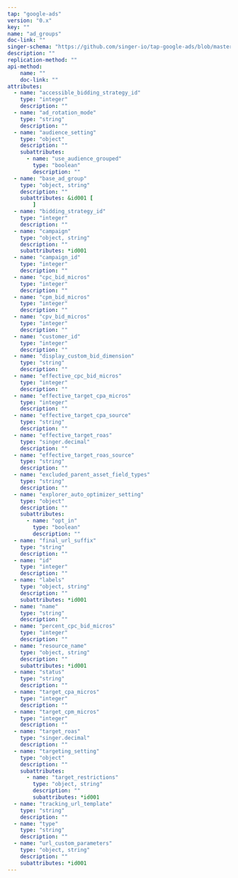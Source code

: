 ```yaml
---
tap: "google-ads"
version: "0.x"
key: ""
name: "ad_groups"
doc-link: ""
singer-schema: "https://github.com/singer-io/tap-google-ads/blob/master/tap_google_ads/schemas/ad_groups.json"
description: ""
replication-method: ""
api-method:
    name: ""
    doc-link: ""
attributes:
  - name: "accessible_bidding_strategy_id"
    type: "integer"
    description: ""
  - name: "ad_rotation_mode"
    type: "string"
    description: ""
  - name: "audience_setting"
    type: "object"
    description: ""
    subattributes:
      - name: "use_audience_grouped"
        type: "boolean"
        description: ""
  - name: "base_ad_group"
    type: "object, string"
    description: ""
    subattributes: &id001 [
        ]
  - name: "bidding_strategy_id"
    type: "integer"
    description: ""
  - name: "campaign"
    type: "object, string"
    description: ""
    subattributes: *id001
  - name: "campaign_id"
    type: "integer"
    description: ""
  - name: "cpc_bid_micros"
    type: "integer"
    description: ""
  - name: "cpm_bid_micros"
    type: "integer"
    description: ""
  - name: "cpv_bid_micros"
    type: "integer"
    description: ""
  - name: "customer_id"
    type: "integer"
    description: ""
  - name: "display_custom_bid_dimension"
    type: "string"
    description: ""
  - name: "effective_cpc_bid_micros"
    type: "integer"
    description: ""
  - name: "effective_target_cpa_micros"
    type: "integer"
    description: ""
  - name: "effective_target_cpa_source"
    type: "string"
    description: ""
  - name: "effective_target_roas"
    type: "singer.decimal"
    description: ""
  - name: "effective_target_roas_source"
    type: "string"
    description: ""
  - name: "excluded_parent_asset_field_types"
    type: "string"
    description: ""
  - name: "explorer_auto_optimizer_setting"
    type: "object"
    description: ""
    subattributes:
      - name: "opt_in"
        type: "boolean"
        description: ""
  - name: "final_url_suffix"
    type: "string"
    description: ""
  - name: "id"
    type: "integer"
    description: ""
  - name: "labels"
    type: "object, string"
    description: ""
    subattributes: *id001
  - name: "name"
    type: "string"
    description: ""
  - name: "percent_cpc_bid_micros"
    type: "integer"
    description: ""
  - name: "resource_name"
    type: "object, string"
    description: ""
    subattributes: *id001
  - name: "status"
    type: "string"
    description: ""
  - name: "target_cpa_micros"
    type: "integer"
    description: ""
  - name: "target_cpm_micros"
    type: "integer"
    description: ""
  - name: "target_roas"
    type: "singer.decimal"
    description: ""
  - name: "targeting_setting"
    type: "object"
    description: ""
    subattributes:
      - name: "target_restrictions"
        type: "object, string"
        description: ""
        subattributes: *id001
  - name: "tracking_url_template"
    type: "string"
    description: ""
  - name: "type"
    type: "string"
    description: ""
  - name: "url_custom_parameters"
    type: "object, string"
    description: ""
    subattributes: *id001
---
```

